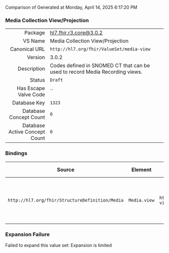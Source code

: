 Comparison of 
Generated at Monday, April 14, 2025 6:17:20 PM

### Media Collection View/Projection

|      |     |
| ---: | --- |
| Package | hl7.fhir.r3.core@3.0.2 |
| VS Name | Media Collection View/Projection |
| Canonical URL | `http://hl7.org/fhir/ValueSet/media-view` |
| Version | 3.0.2 |
| Description | Codes defined in SNOMED CT that can be used to record Media Recording views. |
| Status | `Draft` |
| Has Escape Valve Code | `` |
| Database Key | `1323` |
| Database Concept Count | `0` |
| Database Active Concept Count | `0` |
### Bindings

| Source | Element | Binding | Strength | Element Short |
| ------ | ------- | ------- | -------- | ------------- |
| `http://hl7.org/fhir/StructureDefinition/Media` | `Media.view` | `http://hl7.org/fhir/ValueSet/media-view` | `Example` | Imaging view, e.g. Lateral or Antero-posterior |

### Expansion Failure

Failed to expand this value set: Expansion is limited
